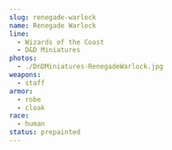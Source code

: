 ```yaml
---
slug: renegade-warlock
name: Renegade Warlock
line:
  - Wizards of the Coast
  - D&D Miniatures
photos:
  - ./DnDMiniatures-RenegadeWarlock.jpg
weapons:
  - staff
armor:
  - robe
  - cloak
race:
  - human
status: prepainted
---
```

